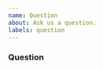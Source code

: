 ```yaml
---
name: Question
about: Ask us a question.
labels: question
---
```


### Question
<!-- Ask your question in 1-2 sentences. -->
<!-- If you're sharing code, please use ``` codeblocks -->
